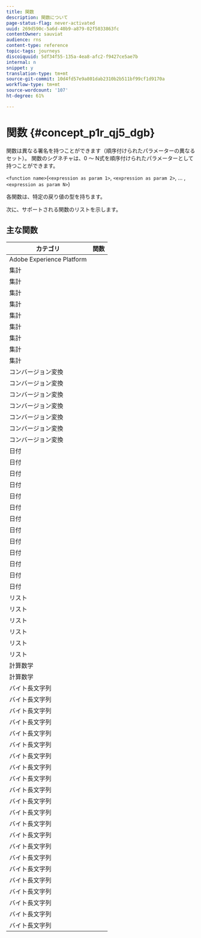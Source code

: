 ```yaml
---
title: 関数
description: 関数について
page-status-flag: never-activated
uuid: 269d590c-5a6d-40b9-a879-02f5033863fc
contentOwner: sauviat
audience: rns
content-type: reference
topic-tags: journeys
discoiquuid: 5df34f55-135a-4ea8-afc2-f9427ce5ae7b
internal: n
snippet: y
translation-type: tm+mt
source-git-commit: 10d4fd57e9a801dab2310b2b511bf99cf1d9170a
workflow-type: tm+mt
source-wordcount: '107'
ht-degree: 61%

---
```



# 関数 {#concept_p1r_qj5_dgb}

関数は異なる署名を持つことができます（順序付けられたパラメーターの異なるセット）。 関数のシグネチャは、0 ～ N式を順序付けられたパラメーターとして持つことができます。

`<function name>`(`<expression as param 1>`, `<expression as param 2>`, ... ,`<expression as param N>`)

各関数は、特定の戻り値の型を持ちます。

次に、サポートされる関数のリストを示します。

## 主な関数

| カテゴリ | 関数 |
|-------------|-----------------------|
| Adobe Experience Platform | [](../functions/functioninsegment.md) |
| 集計 | [](../functions/functionavg.md) |
| 集計 | [](../functions/functioncount.md) |
| 集計 | [](../functions/functioncountonlynull.md) |
| 集計 | [](../functions/functioncountwithnull.md) |
| 集計 | [](../functions/functiondistinctcount.md) |
| 集計 | [](../functions/functiondistinctcountwithnull.md) |
| 集計 | [](../functions/functionmax.md) |
| 集計 | [](../functions/functionmin.md) |
| 集計 | [](../functions/functionsum.md) |
| コンバージョン変換 | [](../functions/functiontobool.md) |
| コンバージョン変換 | [](../functions/functiontodatetime.md) |
| コンバージョン変換 | [](../functions/functiontodatetimeonly.md) |
| コンバージョン変換 | [](../functions/functiontodecimal.md) |
| コンバージョン変換 | [](../functions/functiontoduration.md) |
| コンバージョン変換 | [](../functions/functiontointeger.md) |
| コンバージョン変換 | [](../functions/functiontostring.md) |
| 日付 | [](../functions/functioncurrenttimeinmillis.md) |
| 日付 | [](../functions/functioninlastdays.md) |
| 日付 | [](../functions/functioninlasthours.md) |
| 日付 | [](../functions/functioninlastmonths.md) |
| 日付 | [](../functions/functioninlastyears.md) |
| 日付 | [](../functions/functioninnextdays.md) |
| 日付 | [](../functions/functioninnexthours.md) |
| 日付 | [](../functions/functioninnextmonths.md) |
| 日付 | [](../functions/functioninnextyears.md) |
| 日付 | [](../functions/functionnow.md) |
| 日付 | [](../functions/functionnowwithdelta.md) |
| 日付 | [](../functions/functionsethours.md) |
| 日付 | [](../functions/functionsetdays.md) |
| リスト | [](../functions/functiondistinct.md) |
| リスト | [](../functions/functiondistinctcount.md) |
| リスト | [](../functions/functionin.md) |
| リスト | [](../functions/functionlistsize.md) |
| リスト | [](../functions/functionserializelist.md) |
| リスト | [](../functions/functionsort.md) |
| 計算数学 | [](../functions/functionrandom.md) |
| 計算数学 | [](../functions/functionround.md) |
|  バイト長文字列 | [](../functions/functionconcat.md) |
|  バイト長文字列 | [](../functions/functioncontain.md) |
|  バイト長文字列 | [](../functions/functioncontainwithignorecase.md) |
|  バイト長文字列 | [](../functions/functionendwith.md) |
|  バイト長文字列 | [](../functions/functionendwithignorecase.md) |
|  バイト長文字列 | [](../functions/functionequalignorecase.md) |
|  バイト長文字列 | [](../functions/functionindexof.md) |
|  バイト長文字列 | [](../functions/functionisempty.md) |
|  バイト長文字列 | [](../functions/functionisnotempty.md) |
|  バイト長文字列 | [](../functions/functionlastindexof.md) |
|  バイト長文字列 | [](../functions/functionlength.md) |
|  バイト長文字列 | [](../functions/functionlower.md) |
|  バイト長文字列 | [](../functions/functionmatchregexp.md) |
|  バイト長文字列 | [](../functions/functionnotequalignorecase.md) |
|  バイト長文字列 | [](../functions/functionreplace.md) |
|  バイト長文字列 | [](../functions/functionreplaceall.md) |
|  バイト長文字列 | [](../functions/functionstartwith.md) |
|  バイト長文字列 | [](../functions/functionstartwithignorecase.md) |
|  バイト長文字列 | [](../functions/functionsubstr.md) |
|  バイト長文字列 | [](../functions/functiontrim.md) |
|  バイト長文字列 | [](../functions/functionupper.md) |
|  バイト長文字列 | [](../functions/functionuuid.md) |